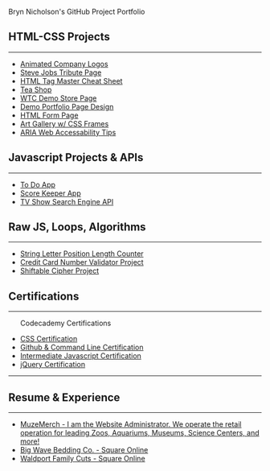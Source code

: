 Bryn Nicholson's GitHub Project Portfolio
<html>
  <body>
  <h2>HTML-CSS Projects</h2>
  <hr>
    <ul>
      <li><a href="/projects/WTC-animation-Logo.html">Animated Company Logos</a></li>
      <li><a href="/projects/steve-jobs-tribute/index.html">Steve Jobs Tribute Page</a></li>
      <li><a href="/projects/projects/html-cheatsheet/cheatsheet.html">HTML Tag Master Cheat Sheet</a></li>
      <li><a href="/projects/teacozy/teacozy.html">Tea Shop</a></li>
      <li><a href="/projects/wtc-products/product.html">WTC Demo Store Page</a></li>
      <li><a href="/projects/portfolio-site/portfolio.html">Demo Portfolio Page Design</a></li>
      <li><a href="/projects/form-page/forms.html">HTML Form Page</a></li>
      <li><a href="/projects/art-gallery/art.html">Art Gallery w/ CSS Frames</a></li>
      <li><a href="/projects/aria-Technical/techdoc.html">ARIA Web Accessability Tips</a></li>
    </ul>
  <h2>Javascript Projects & APIs</h2>
  <hr>
    <ul>
      <li><a href="/projects/to-do-app/to-do-app.html">To Do App</a></li>
      <li><a href="/projects/scorekeeper/keeper2.html">Score Keeper App</a></li>
      <li><a href="/projects/tv-maze/index.html">TV Show Search Engine API</a></li>
    </ul>
  <h2>Raw JS, Loops, Algorithms</h2>
    <hr>
    <ul>
      <li><a href="/projects/substringlengthfunc.js"> String Letter Position Length Counter</a></li>
      <li><a href="/projects/credit-card-validator1.js">Credit Card Number Validator Project</a></li>
      <li><a href="/projects/shift-Cipher.js">Shiftable Cipher Project</a></li>
    </ul>
  <h2>Certifications</h2>
    <hr>
    <ul>
      <p>Codecademy Certifications</p>
      <li><a href="/projects/cssCodecademy.pdf">CSS Certification</a></li>
      <li><a href="/projects/gitCodecademy.pdf">Github & Command Line Certification</a></li>
      <li><a href="/projects/jssintermediate_Codecademy.pdf">Intermediate Javascript Certification</a></li>
      <li><a href="/projects/jqueryCodecademy.pdf">jQuery Certification</a></li>
    </ul>
  <hr>
  <h2>Resume & Experience</h2>
    <hr>
    <ul>
      <li><a href="https://www.muzemerch.com"> MuzeMerch - I am the Website Administrator. We operate the retail operation for leading Zoos, Aquariums, Museums, Science Centers, and more!</a></li>
      <li><a href="https://www.bigwavebeddingco.com">Big Wave Bedding Co. - Square Online</a></li>
      <li><a href="http://www.waldportfamilycuts.net">Waldport Family Cuts - Square Online</a></li>
    </ul>

  </body> 
</html>